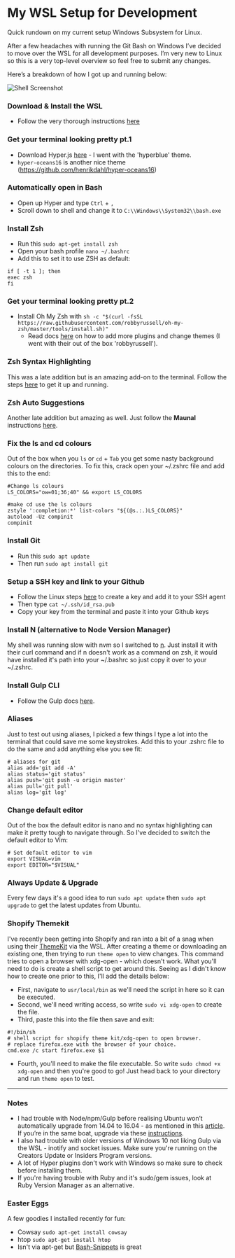 # My WSL Setup for Development
Quick rundown on my current setup  Windows Subsystem for Linux.

After a few headaches with running the Git Bash on Windows I’ve decided to move over the WSL for all development purposes. I’m very new to Linux so this is a very top-level overview so feel free to submit any changes.

Here’s a breakdown of how I got up and running below:

![Shell Screenshot](shell.png "Shell Screenshot")

### Download & Install the WSL
- Follow the very thorough instructions [here](https://msdn.microsoft.com/en-au/commandline/wsl/install_guide)

### Get your terminal looking pretty pt.1
- Download Hyper.js [here](https://hyper.is/) - I went with the 'hyperblue' theme.
- `hyper-oceans16` is another nice theme (https://github.com/henrikdahl/hyper-oceans16)

### Automatically open in Bash
- Open up Hyper and type `Ctrl` + `,`
- Scroll down to shell and change it to `C:\\Windows\\System32\\bash.exe`

### Install Zsh
- Run this `sudo apt-get install zsh`
- Open your bash profile `nano ~/.bashrc`
- Add this to set it to use ZSH as default:
```
if [ -t 1 ]; then
exec zsh
fi
```

### Get your terminal looking pretty pt.2
- Install Oh My Zsh with `sh -c "$(curl -fsSL https://raw.githubusercontent.com/robbyrussell/oh-my-zsh/master/tools/install.sh)"`
  - Read docs [here](https://github.com/robbyrussell/oh-my-zsh) on how to add more plugins and change themes (I went with their out of the box 'robbyrussell').
  
### Zsh Syntax Highlighting
This was a late addition but is an amazing add-on to the terminal. Follow the steps [here](https://github.com/zsh-users/zsh-syntax-highlighting/blob/master/INSTALL.md) to get it up and running.

### Zsh Auto Suggestions
Another late addition but amazing as well. Just follow the **Maunal** instructions [here](https://github.com/zsh-users/zsh-autosuggestions).

### Fix the ls and cd colours
Out of the box when you `ls` or `cd` + `Tab` you get some nasty background colours on the directories. To fix this, crack open your ~/.zshrc file and add this to the end:
```
#Change ls colours
LS_COLORS="ow=01;36;40" && export LS_COLORS

#make cd use the ls colours
zstyle ':completion:*' list-colors "${(@s.:.)LS_COLORS}"
autoload -Uz compinit
compinit
```

### Install Git
- Run this `sudo apt update`
- Then run `sudo apt install git`

### Setup a SSH key and link to your Github
- Follow the Linux steps [here](https://help.github.com/articles/generating-a-new-ssh-key-and-adding-it-to-the-ssh-agent/#platform-linux) to create a key and add it to your SSH agent
- Then type `cat ~/.ssh/id_rsa.pub`
- Copy your key from the terminal and paste it into your Github keys

### Install N (alternative to Node Version Manager)
My shell was running slow with nvm so I switched to [n](https://github.com/mklement0/n-install). Just install it with their curl command and if n doesn't work as a command on zsh, it would have installed it's path into your ~/.bashrc so just copy it over to your ~/.zshrc.

### Install Gulp CLI
- Follow the Gulp docs [here](https://github.com/gulpjs/gulp/blob/master/docs/getting-started.md).

### Aliases
Just to test out using aliases, I picked a few things I type a lot into the terminal that could save me some keystrokes. Add this to your .zshrc file to do the same and add anything else you see fit:
```
# aliases for git
alias add='git add -A'
alias status='git status'
alias push='git push -u origin master'
alias pull='git pull'
alias log='git log'
```

### Change default editor
Out of the box the default editor is nano and no syntax highlighting can make it pretty tough to navigate through. So I've decided to switch the default editor to Vim:
```
# Set default editor to vim
export VISUAL=vim
export EDITOR="$VISUAL"
```

### Always Update & Upgrade
Every few days it's a good idea to run `sudo apt update` then `sudo apt upgrade` to get the latest updates from Ubuntu.

### Shopify Themekit
I've recently been getting into Shopify and ran into a bit of a snag when using their [ThemeKit](https://shopify.github.io/themekit/) via the WSL. After creating a theme or downloading an existing one, then trying to run `theme open` to view changes. This command tries to open a browser with xdg-open - which doesn't work. What you'll need to do is create a shell script to get around this. Seeing as I didn't know how to create one prior to this, I'll add the details below:
- First, navigate to `usr/local/bin` as we'll need the script in here so it can be executed.
- Second, we'll need writing access, so write `sudo vi xdg-open` to create the file.
- Third, paste this into the file then save and exit:
```
#!/bin/sh
# shell script for shopify theme kit/xdg-open to open browser. 
# replace firefox.exe with the browser of your choice.
cmd.exe /c start firefox.exe $1
```
- Fourth, you'll need to make the file executable. So write `sudo chmod +x xdg-open` and then you're good to go! Just head back to your directory and run `theme open` to test.

---

### Notes
- I had trouble with Node/npm/Gulp before realising Ubuntu won’t automatically upgrade from 14.04 to 16.04 - as mentioned in this [article](https://blogs.msdn.microsoft.com/commandline/2017/04/11/windows-10-creators-update-whats-new-in-bashwsl-windows-console/). If you’re in the same boat, upgrade via these [instructions](https://help.ubuntu.com/lts/serverguide/installing-upgrading.html).
- I also had trouble with older versions of Windows 10 not liking Gulp via the WSL - inotify and socket issues. Make sure you're running on the Creators Update or Insiders Program versions.
- A lot of Hyper plugins don't work with Windows so make sure to check before installing them.
- If you're having trouble with Ruby and it's sudo/gem issues, look at Ruby Version Manager as an alternative.

### Easter Eggs
A few goodies I installed recently for fun:
- Cowsay `sudo apt-get install cowsay`
- htop `sudo apt-get install htop`
- Isn't via apt-get but [Bash-Snippets](https://github.com/alexanderepstein/Bash-Snippets) is great
